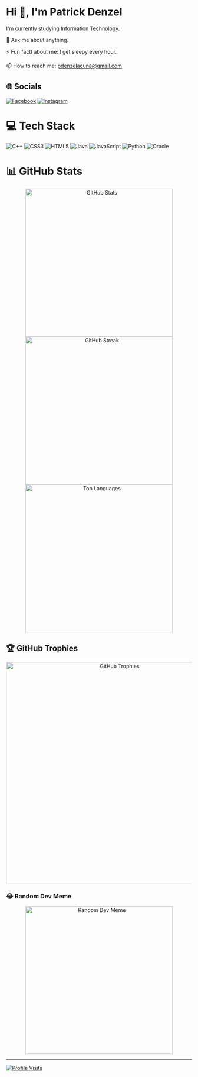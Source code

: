 # Hi 👋, I'm Patrick Denzel

I'm currently studying Information Technology.

💬 Ask me about anything.

⚡ Fun factt about me: I get sleepy every hour.

📫 How to reach me: pdenzelacuna@gmail.com

## 🌐 Socials

[![Facebook](https://img.shields.io/badge/Facebook-%231877F2.svg?logo=Facebook&logoColor=white)](https://www.facebook.com/Patrick.D.P.Acuna/)
[![Instagram](https://img.shields.io/badge/Instagram-%23E4405F.svg?logo=Instagram&logoColor=white)](https://www.instagram.com/patrick.denzell/)

# 💻 Tech Stack

![C++](https://img.shields.io/badge/c++-%2300599C.svg?style=for-the-badge&logo=c%2B%2B&logoColor=white)
![CSS3](https://img.shields.io/badge/css3-%231572B6.svg?style=for-the-badge&logo=css3&logoColor=white)
![HTML5](https://img.shields.io/badge/html5-%23E34F26.svg?style=for-the-badge&logo=html5&logoColor=white)
![Java](https://img.shields.io/badge/java-%23ED8B00.svg?style=for-the-badge&logo=openjdk&logoColor=white)
![JavaScript](https://img.shields.io/badge/javascript-%23323330.svg?style=for-the-badge&logo=javascript&logoColor=%23F7DF1E)
![Python](https://img.shields.io/badge/python-3670A0?style=for-the-badge&logo=python&logoColor=ffdd54)
![Oracle](https://img.shields.io/badge/Oracle-F80000?style=for-the-badge&logo=oracle&logoColor=white)

# 📊 GitHub Stats

<div style="text-align:center;">
  <img src="https://github-readme-stats.vercel.app/api?username=patrickdenzel&theme=dark&hide_border=true&include_all_commits=true&count_private=true" alt="GitHub Stats" width="400" />
</div>
<div style="text-align:center;">
  <img src="https://github-readme-streak-stats.herokuapp.com/?user=patrickdenzel&theme=dark&hide_border=true" alt="GitHub Streak" width="400" />
</div>
<div style="text-align:center;">
  <img src="https://github-readme-stats.vercel.app/api/top-langs/?username=patrickdenzel&theme=dark&hide_border=true&include_all_commits=true&count_private=true&layout=compact" alt="Top Languages" width="400" />
</div>

## 🏆 GitHub Trophies

<div style="text-align:center;">
  <img src="https://github-profile-trophy.vercel.app/?username=patrickdenzel&theme=radical&no-frame=false&no-bg=false&margin-w=4" alt="GitHub Trophies" width="600" />
</div>

### 😂 Random Dev Meme

<div style="text-align:center;">
  <img src="https://randommeme-five.vercel.app/" alt="Random Dev Meme" style="height: 400px; width: 400px;" />
</div>

---

[![Profile Visits](https://visitcount.itsvg.in/api?id=patrickdenzel&icon=0&color=0)](https://visitcount.itsvg.in)

<!-- Proudly created with GPRM (https://gprm.itsvg.in) -->
